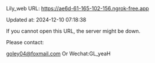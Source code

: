 Lily_web URL: https://ae6d-61-165-102-156.ngrok-free.app

Updated at: 2024-12-10 07:18:38

If you cannot open this URL, the server might be down.

Please contact: 

goley04@foxmail.com Or Wechat:GL_yeaH